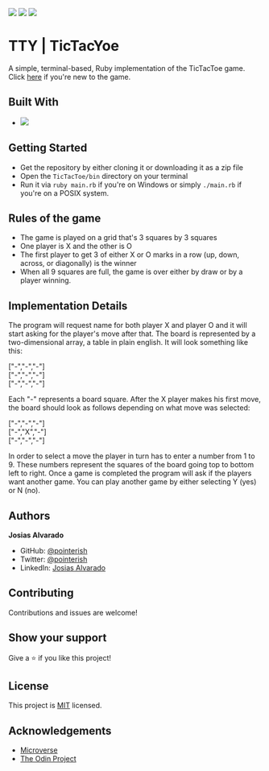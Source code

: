 ![](https://img.shields.io/badge/Microverse-blueviolet)
![](https://img.shields.io/badge/TicTacToe-purple)
![](https://img.shields.io/badge/Ruby-red)

# TTY | TicTacYoe
A simple, terminal-based, Ruby implementation of the TicTacToe game.
Click [here](https://en.wikipedia.org/wiki/Tic-tac-toe) if you're new to the game.

## Built With

- ![](https://img.shields.io/badge/RubyOOP-red)


##  Getting Started

- Get the repository by either cloning it or downloading it as a zip file
- Open the `TicTacToe/bin` directory on your terminal
- Run it via `ruby main.rb` if you're on Windows or simply `./main.rb` if you're on a POSIX system.

## Rules of the game

- The game is played on a grid that's 3 squares by 3 squares
- One player is X and the other is O
- The first player to get 3 of either X or O marks in a row (up, down, across, or diagonally) is the winner
- When all 9 squares are full, the game is over either by draw or by a player winning.

## Implementation Details


The program will request name for both player X and player O and it will start asking for the player's move after that.
The board is represented by a two-dimensional array, a table in plain english. It will look something like this:

["-","-","-"]<br>
["-","-","-"]<br>
["-","-","-"]

Each "-" represents a board square. After the X player makes his first move, the board should look as follows depending on what move was selected:

["-","-","-"]<br>
["-","X","-"]<br>
["-","-","-"]

In order to select a move the player in turn has to enter a number from 1 to 9. These numbers represent the squares of the board going top to bottom left to right.
Once a game is completed the program will ask if the players want another game. You can play another game by either selecting Y (yes) or N (no).

## Authors

**Josias Alvarado**

- GitHub: [@pointerish](https://github.com/pointerish)
- Twitter: [@pointerish](https://twitter.com/pointerish)
- LinkedIn: [Josias Alvarado](https://www.linkedin.com/in/josias-alvarado-80901878/)

##  Contributing

Contributions and issues are welcome!

## Show your support

Give a ⭐️ if you like this project!

## License

This project is [MIT](./LICENSE) licensed.

## Acknowledgements

- [Microverse](https://microverse.org)
- [The Odin Project](https://www.theodinproject.com/)
